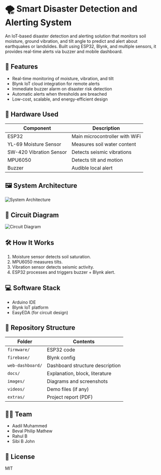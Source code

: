 # 🌪️ Smart Disaster Detection and Alerting System

An IoT-based disaster detection and alerting solution that monitors soil moisture, ground vibration, and tilt angle to predict and alert about earthquakes or landslides. Built using ESP32, Blynk, and multiple sensors, it provides real-time alerts via buzzer and mobile dashboard.

## 🚀 Features

- Real-time monitoring of moisture, vibration, and tilt
- Blynk IoT cloud integration for remote alerts
- Immediate buzzer alarm on disaster risk detection
- Automatic alerts when thresholds are breached
- Low-cost, scalable, and energy-efficient design

## 🧰 Hardware Used

| Component              | Description                     |
|------------------------|---------------------------------|
| ESP32                  | Main microcontroller with WiFi  |
| YL-69 Moisture Sensor  | Measures soil water content     |
| SW-420 Vibration Sensor| Detects seismic vibrations      |
| MPU6050                | Detects tilt and motion         |
| Buzzer                 | Audible local alert             |

## 🖼️ System Architecture

![System Architecture](images/system-architecture.png)

## 🔧 Circuit Diagram

![Circuit Diagram](images/circuit-diagram.png)

## 🛠️ How It Works

1. Moisture sensor detects soil saturation.
2. MPU6050 measures tilts.
3. Vibration sensor detects seismic activity.
4. ESP32 processes and triggers buzzer + Blynk alert.

## 💻 Software Stack

- Arduino IDE
- Blynk IoT platform
- EasyEDA (for circuit design)

## 📂 Repository Structure

| Folder         | Contents                         |
|----------------|----------------------------------|
| `firmware/`    | ESP32 code                       |
| `firebase/`    | Blynk config                     |
| `web-dashboard/`| Dashboard structure description |
| `docs/`        | Explanation, block, literature   |
| `images/`      | Diagrams and screenshots         |
| `videos/`      | Demo files (if any)              |
| `extras/`      | Project report (PDF)             |

## 👨‍💻 Team

- Aadil Muhammed  
- Beval Philip Mathew  
- Rahul B  
- Sibi B John  

## 📜 License

MIT

